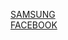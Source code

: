 <a href=Samsung.md>SAMSUNG</a><br>
<a href=Facebook.md>FACEBOOK</a><br>



<!-- 
snapchat
IBM
cisco
towersearch
accenture
paypal
paytm
grow
adobe
delite
SAP
CGI
unacademy
razorpay
mindgeek
bharat pay
postman
Geeks for geeks
hacker rank
HCL
Browser Stack
linkedin
zomato
OLA
sharechat
Ofbusiness
chargebee
Grow
upstox
grofers
cardekho
terdata  -->



